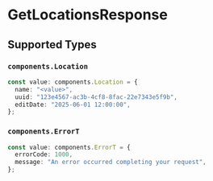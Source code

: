 # GetLocationsResponse


## Supported Types

### `components.Location`

```typescript
const value: components.Location = {
  name: "<value>",
  uuid: "123e4567-ac3b-4cf8-8fac-22e7343e5f9b",
  editDate: "2025-06-01 12:00:00",
};
```

### `components.ErrorT`

```typescript
const value: components.ErrorT = {
  errorCode: 1000,
  message: "An error occurred completing your request",
};
```

